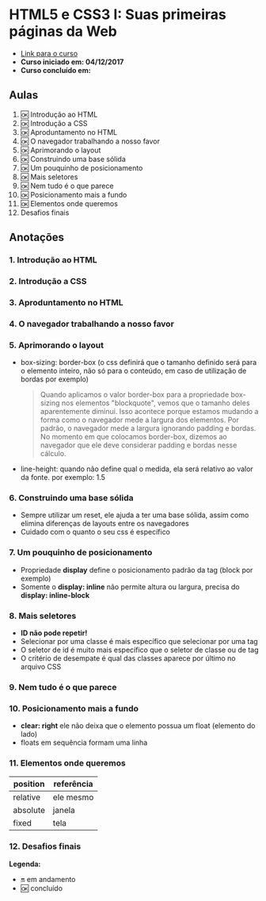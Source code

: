 # HTML5 e CSS3 I: Suas primeiras páginas da Web

- [Link para o curso](https://cursos.alura.com.br/course/introducao-html-css)
- **Curso iniciado em: 04/12/2017**
- **Curso concluído em:**

## Aulas

1. :ok: Introdução ao HTML
2. :ok: Introdução a CSS
3. :ok: Aproduntamento no HTML
4. :ok: O navegador trabalhando a nosso favor
5. :ok: Aprimorando o layout
6. :ok: Construindo uma base sólida
7. :ok: Um pouquinho de posicionamento
8. :ok: Mais seletores
9. :ok: Nem tudo é o que parece
10. :ok: Posicionamento mais a fundo
11. :ok: Elementos onde queremos
12. Desafios finais

## Anotações

### 1. Introdução ao HTML

### 2. Introdução a CSS

### 3. Aproduntamento no HTML

### 4. O navegador trabalhando a nosso favor

### 5. Aprimorando o layout

- box-sizing: border-box (o css definirá que o tamanho definido será para o elemento inteiro, não só para o conteúdo, em caso de utilização de bordas por exemplo)
    > Quando aplicamos o valor border-box para a propriedade box-sizing nos elementos "blockquote", vemos que o tamanho deles aparentemente diminui. Isso acontece porque estamos mudando a forma como o navegador mede a largura dos elementos.
    > Por padrão, o navegador mede a largura ignorando padding e bordas. No momento em que colocamos border-box, dizemos ao navegador que ele deve considerar padding e bordas nesse cálculo.

- line-height: quando não define qual o medida, ela será relativo ao valor da fonte. por exemplo: 1.5

### 6. Construindo uma base sólida

- Sempre utilizar um reset, ele ajuda a ter uma base sólida, assim como elimina diferenças de layouts entre os navegadores
- Cuidado com o quanto o seu css é específico

### 7. Um pouquinho de posicionamento

- Propriedade **display** define o posicionamento padrão da tag (block por exemplo)
- Somente o **display: inline** não permite altura ou largura, precisa do **display: inline-block**

### 8. Mais seletores

- **ID não pode repetir!**
- Selecionar por uma classe é mais específico que selecionar por uma tag
- O seletor de id é muito mais específico que o seletor de classe ou de tag
- O critério de desempate é qual das classes aparece por último no arquivo CSS

### 9. Nem tudo é o que parece

### 10. Posicionamento mais a fundo

- **clear: right** ele não deixa que o elemento possua um float (elemento do lado)
- floats em sequência formam uma linha

### 11. Elementos onde queremos

**position** | **referência**
-------------|----------------
relative | ele mesmo
absolute | janela
fixed | tela

### 12. Desafios finais

**Legenda:**

- :on: em andamento
- :ok: concluído
